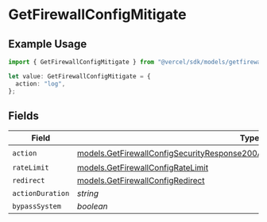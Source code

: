 # GetFirewallConfigMitigate

## Example Usage

```typescript
import { GetFirewallConfigMitigate } from "@vercel/sdk/models/getfirewallconfigop.js";

let value: GetFirewallConfigMitigate = {
  action: "log",
};
```

## Fields

| Field                                                                                                                                                                        | Type                                                                                                                                                                         | Required                                                                                                                                                                     | Description                                                                                                                                                                  |
| ---------------------------------------------------------------------------------------------------------------------------------------------------------------------------- | ---------------------------------------------------------------------------------------------------------------------------------------------------------------------------- | ---------------------------------------------------------------------------------------------------------------------------------------------------------------------------- | ---------------------------------------------------------------------------------------------------------------------------------------------------------------------------- |
| `action`                                                                                                                                                                     | [models.GetFirewallConfigSecurityResponse200ApplicationJSONResponseBodyRulesAction](../models/getfirewallconfigsecurityresponse200applicationjsonresponsebodyrulesaction.md) | :heavy_check_mark:                                                                                                                                                           | N/A                                                                                                                                                                          |
| `rateLimit`                                                                                                                                                                  | [models.GetFirewallConfigRateLimit](../models/getfirewallconfigratelimit.md)                                                                                                 | :heavy_minus_sign:                                                                                                                                                           | N/A                                                                                                                                                                          |
| `redirect`                                                                                                                                                                   | [models.GetFirewallConfigRedirect](../models/getfirewallconfigredirect.md)                                                                                                   | :heavy_minus_sign:                                                                                                                                                           | N/A                                                                                                                                                                          |
| `actionDuration`                                                                                                                                                             | *string*                                                                                                                                                                     | :heavy_minus_sign:                                                                                                                                                           | N/A                                                                                                                                                                          |
| `bypassSystem`                                                                                                                                                               | *boolean*                                                                                                                                                                    | :heavy_minus_sign:                                                                                                                                                           | N/A                                                                                                                                                                          |